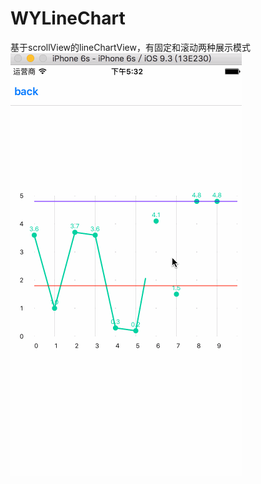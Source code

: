 # WYLineChart
基于scrollView的lineChartView，有固定和滚动两种展示模式
![Flipboard playing multiple GIFs](https://github.com/wylemonys/WYLineChart/blob/master/lineChart.gif)
